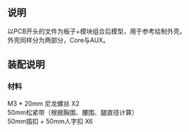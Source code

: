 ## 说明
以PCB开头的文件为板子+模块组合后模型，用于参考绘制外壳。  
外壳同样分为两部分，Core与AUX。

## 装配说明
### 材料
M3 * 20mm 尼龙螺丝 X2  
50mm松紧带（根据胸围、腰围、腿直径计算）  
50mm插扣 + 50mm人字扣 X6  
